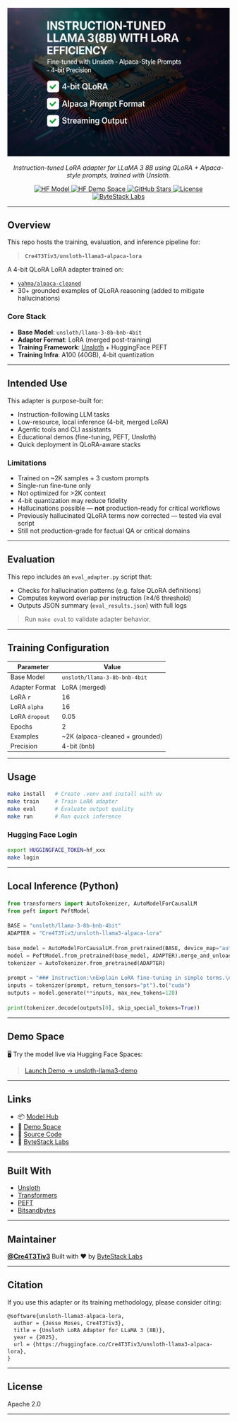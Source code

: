 <p align="center">
  <img src="https://raw.githubusercontent.com/Cre4T3Tiv3/unsloth-llama3-alpaca-lora/main/docs/assets/unsloth_llama3_alpaca_lora_v0.1.0.png" alt="Demo GIF" width="640"/>
</p>

<p align="center">
  <i>Instruction-tuned LoRA adapter for LLaMA 3 8B using QLoRA + Alpaca-style prompts, trained with Unsloth.</i>
</p>

<p align="center">
  <a href="https://huggingface.co/Cre4T3Tiv3/unsloth-llama3-alpaca-lora">
    <img src="https://img.shields.io/badge/HF_Model-Available-blue?logo=huggingface" alt="HF Model">
  </a>
  <a href="https://huggingface.co/spaces/Cre4T3Tiv3/unsloth-llama3-demo">
    <img src="https://img.shields.io/badge/Live_Demo-HF_Space-orange?logo=gradio" alt="HF Demo Space">
  </a>
  <a href="https://github.com/Cre4T3Tiv3/unsloth-llama3-alpaca-lora/stargazers">
    <img src="https://img.shields.io/github/stars/Cre4T3Tiv3/unsloth-llama3-alpaca-lora?style=social" alt="GitHub Stars">
  </a>
  <a href="https://github.com/Cre4T3Tiv3/unsloth-llama3-alpaca-lora/blob/main/LICENSE">
    <img src="https://img.shields.io/github/license/Cre4T3Tiv3/unsloth-llama3-alpaca-lora" alt="License">
  </a>
  <a href="https://bytestacklabs.com">
    <img src="https://img.shields.io/badge/Made%20by-ByteStack%20Labs-2ea44f" alt="ByteStack Labs">
  </a>
</p>

---

## Overview

This repo hosts the training, evaluation, and inference pipeline for:

> **`Cre4T3Tiv3/unsloth-llama3-alpaca-lora`**

A 4-bit QLoRA LoRA adapter trained on:

- [`yahma/alpaca-cleaned`](https://huggingface.co/datasets/yahma/alpaca-cleaned)
- 30+ grounded examples of QLoRA reasoning (added to mitigate hallucinations)

### Core Stack

- **Base Model**: `unsloth/llama-3-8b-bnb-4bit`
- **Adapter Format**: LoRA (merged post-training)
- **Training Framework**: [Unsloth](https://github.com/unslothai/unsloth) + HuggingFace PEFT
- **Training Infra**: A100 (40GB), 4-bit quantization

---

## Intended Use

This adapter is purpose-built for:

- Instruction-following LLM tasks
- Low-resource, local inference (4-bit, merged LoRA)
- Agentic tools and CLI assistants
- Educational demos (fine-tuning, PEFT, Unsloth)
- Quick deployment in QLoRA-aware stacks

### Limitations

- Trained on ~2K samples + 3 custom prompts
- Single-run fine-tune only
- Not optimized for >2K context
- 4-bit quantization may reduce fidelity
- Hallucinations possible — **not** production-ready for critical workflows
- Previously hallucinated QLoRA terms now corrected — tested via eval script
- Still not production-grade for factual QA or critical domains

---

## Evaluation

This repo includes an `eval_adapter.py` script that:

- Checks for hallucination patterns (e.g. false QLoRA definitions)
- Computes keyword overlap per instruction (≥4/6 threshold)
- Outputs JSON summary (`eval_results.json`) with full logs

> Run `make eval` to validate adapter behavior.

---

## Training Configuration

| Parameter       | Value                               |
|-----------------|-------------------------------------|
| Base Model      | `unsloth/llama-3-8b-bnb-4bit`       |
| Adapter Format  | LoRA (merged)                       |
| LoRA `r`        | 16                                  |
| LoRA `alpha`    | 16                                  |
| LoRA `dropout`  | 0.05                                |
| Epochs          | 2                                   |
| Examples        | ~2K (alpaca-cleaned + grounded)     |
| Precision       | 4-bit (bnb)                         |

---

## Usage

```bash
make install   # Create .venv and install with uv
make train     # Train LoRA adapter
make eval      # Evaluate output quality
make run       # Run quick inference
````

### Hugging Face Login

```bash
export HUGGINGFACE_TOKEN=hf_xxx
make login
```

---

## Local Inference (Python)

```python
from transformers import AutoTokenizer, AutoModelForCausalLM
from peft import PeftModel

BASE = "unsloth/llama-3-8b-bnb-4bit"
ADAPTER = "Cre4T3Tiv3/unsloth-llama3-alpaca-lora"

base_model = AutoModelForCausalLM.from_pretrained(BASE, device_map="auto", load_in_4bit=True)
model = PeftModel.from_pretrained(base_model, ADAPTER).merge_and_unload()
tokenizer = AutoTokenizer.from_pretrained(ADAPTER)

prompt = "### Instruction:\nExplain LoRA fine-tuning in simple terms.\n\n### Response:"
inputs = tokenizer(prompt, return_tensors="pt").to("cuda")
outputs = model.generate(**inputs, max_new_tokens=128)

print(tokenizer.decode(outputs[0], skip_special_tokens=True))
```

---

## Demo Space

🖥 Try the model live via Hugging Face Spaces:

> [Launch Demo → unsloth-llama3-demo](https://huggingface.co/spaces/Cre4T3Tiv3/unsloth-llama3-demo)

---

## Links

* 📦 [Model Hub](https://huggingface.co/Cre4T3Tiv3/unsloth-llama3-alpaca-lora)
* 🧪 [Demo Space](https://huggingface.co/spaces/Cre4T3Tiv3/unsloth-llama3-demo)
* 🧰 [Source Code](https://github.com/Cre4T3Tiv3/unsloth-llama3-alpaca-lora)
* 💼 [ByteStack Labs](https://bytestacklabs.com)

---

## Built With

* [Unsloth](https://github.com/unslothai/unsloth)
* [Transformers](https://github.com/huggingface/transformers)
* [PEFT](https://github.com/huggingface/peft)
* [Bitsandbytes](https://github.com/TimDettmers/bitsandbytes)

---

## Maintainer

**[@Cre4T3Tiv3](https://github.com/Cre4T3Tiv3)**
Built with ❤️ by [ByteStack Labs](https://bytestacklabs.com)

---

## Citation

If you use this adapter or its training methodology, please consider citing:

```
@software{unsloth-llama3-alpaca-lora,
  author = {Jesse Moses, Cre4T3Tiv3},
  title = {Unsloth LoRA Adapter for LLaMA 3 (8B)},
  year = {2025},
  url = {https://huggingface.co/Cre4T3Tiv3/unsloth-llama3-alpaca-lora},
}
```

---

## License

Apache 2.0

---